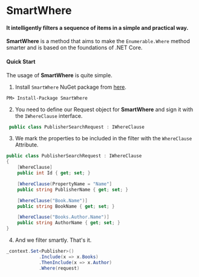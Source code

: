 # SmartWhere
#### It intelligently filters a sequence of items in a simple and practical way.

**SmartWhere** is a method that aims to make the `Enumerable.Where` method smarter and is based on the foundations of .NET Core.

#### Quick Start
The usage of **SmartWhere** is quite simple.

1. Install `SmartWhere` NuGet package from [here](https://www.nuget.org/packages/SmartWhere/).

````
PM> Install-Package SmartWhere
````

2. You need to define our Request object for **SmartWhere** and sign it with the `IWhereClause` interface.
   
```csharp
 public class PublisherSearchRequest : IWhereClause
```

3. We mark the properties to be included in the filter with the `WhereClause` Attribute.

```csharp
public class PublisherSearchRequest : IWhereClause
{
    [WhereClause]
    public int Id { get; set; }

    [WhereClause(PropertyName = "Name"]
    public string PublisherName { get; set; }

    [WhereClause("Book.Name")]
    public string BookName { get; set; }

    [WhereClause("Books.Author.Name")]
    public string AuthorName { get; set; }
}
```
4. And we filter smartly. That's it.

```csharp
_context.Set<Publisher>()
            .Include(x => x.Books)
            .ThenInclude(x => x.Author)
            .Where(request)
```
